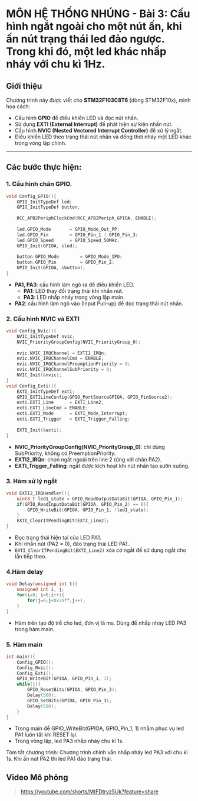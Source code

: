 # MÔN HỆ THỐNG NHÚNG - Bài 3: Cấu hình ngắt ngoài cho một nút ấn, khi ấn nút trạng thái led đảo ngược. Trong khi đó, một led khác nhấp nháy với chu kì 1Hz.

## Giới thiệu  
Chương trình này được viết cho **STM32F103C8T6** (dòng STM32F10x), minh họa cách:  
- Cấu hình **GPIO** để điều khiển LED và đọc nút nhấn.  
- Sử dụng **EXTI (External Interrupt)** để phát hiện sự kiện nhấn nút.  
- Cấu hình **NVIC (Nested Vectored Interrupt Controller)** để xử lý ngắt.  
- Điều khiển LED theo trạng thái nút nhấn và đồng thời nháy một LED khác trong vòng lặp chính.  

---

## Các bước thực hiện:
### 1. Cấu hình chân GPIO.
```c
void Config_GPIO(){
	GPIO_InitTypeDef led;
	GPIO_InitTypeDef button;
	
	RCC_APB2PeriphClockCmd(RCC_APB2Periph_GPIOA, ENABLE);
	
	led.GPIO_Mode		= GPIO_Mode_Out_PP;
	led.GPIO_Pin		= GPIO_Pin_1 | GPIO_Pin_3;
	led.GPIO_Speed		= GPIO_Speed_50MHz;
	GPIO_Init(GPIOA, &led);
	
	button.GPIO_Mode 		= GPIO_Mode_IPU;
	button.GPIO_Pin			= GPIO_Pin_2;
	GPIO_Init(GPIOA, &button);
}
```

- **PA1, PA3**: cấu hình làm ngõ ra để điều khiển LED.
	- **PA1**: LED thay đổi trạng thái khi nhấn nút.
	- **PA3**: LED nhấp nháy trong vòng lặp main.
- **PA2**: cấu hình làm ngõ vào (Input Pull-up) để đọc trạng thái nút nhấn.

### 2. Cấu hình NVIC và EXTI 
```c
void Config_Nvic(){
	NVIC_InitTypeDef nvic;
	NVIC_PriorityGroupConfig(NVIC_PriorityGroup_0);
	
	nvic.NVIC_IRQChannel = EXTI2_IRQn;
	nvic.NVIC_IRQChannelCmd = ENABLE;
	nvic.NVIC_IRQChannelPreemptionPriority = 0;
	nvic.NVIC_IRQChannelSubPriority = 0;
	NVIC_Init(&nvic);
}
void Config_Exti(){
	EXTI_InitTypeDef exti;
	GPIO_EXTILineConfig(GPIO_PortSourceGPIOA, GPIO_PinSource2);
	exti.EXTI_Line		= EXTI_Line2;
	exti.EXTI_LineCmd = ENABLE;
	exti.EXTI_Mode		= EXTI_Mode_Interrupt;
	exti.EXTI_Trigger	= EXTI_Trigger_Falling;
	
	EXTI_Init(&exti);
}
``` 
- **NVIC_PriorityGroupConfig(NVIC_PriorityGroup_0)**: chỉ dùng SubPriority, không có PreemptionPriority.
- **EXTI2_IRQn**: chọn ngắt ngoài trên line 2 (ứng với chân PA2).
- **EXTI_Trigger_Falling**: ngắt được kích hoạt khi nút nhấn tạo sườn xuống.
### 3. Hàm xử lý ngắt 
```c
void EXTI2_IRQHandler(){
	uint8_t led1_state = GPIO_ReadOutputDataBit(GPIOA, GPIO_Pin_1);
	if(GPIO_ReadInputDataBit(GPIOA, GPIO_Pin_2) == 0){
		GPIO_WriteBit(GPIOA, GPIO_Pin_1, !led1_state);
	}
	EXTI_ClearITPendingBit(EXTI_Line2);
}
``` 
- Đọc trạng thái hiện tại của LED PA1.
- Khi nhấn nút (PA2 = 0), đảo trạng thái LED PA1..
- ` EXTI_ClearITPendingBit(EXTI_Line2) ` xóa cơ ngắt để sử dụng ngắt cho lần tiếp theo.
### 4.Hàm delay
```c
void Delay(unsigned int t){
	unsigned int i, j;
	for(i=0; i<t;i++){
		for(j=0;j<0x2aff;j++);
	}
} 
```
- Hàm trên tạo độ trễ cho led, đơn vị là ms. Dùng để nhấp nháy LED PA3 trong hàm main.
### 5. Hàm main
```c
int main(){
	Config_GPIO();
	Config_Nvic();
	Config_Exti();
	GPIO_WriteBit(GPIOA, GPIO_Pin_1, 1);
	while(1){
		GPIO_ResetBits(GPIOA, GPIO_Pin_3);
		Delay(500);
		GPIO_SetBits(GPIOA, GPIO_Pin_3);
		Delay(500);
	}
}
```
- Trong main để GPIO_WriteBit(GPIOA, GPIO_Pin_1, 1) nhằm phục vụ led PA1 luôn tắt khi RESET lại.
- Trong vòng lặp, led PA3 nhấp nháy chu kì 1s.

Tóm tắt chương trình: Chương trình chính vẫn nhấp nháy led PA3 với chu kì 1s. Khi ấn nút PA2 thì led PA1 đảo trạng thái.

## Video Mô phỏng
> https://youtube.com/shorts/MtFDtrvz5Uk?feature=share

